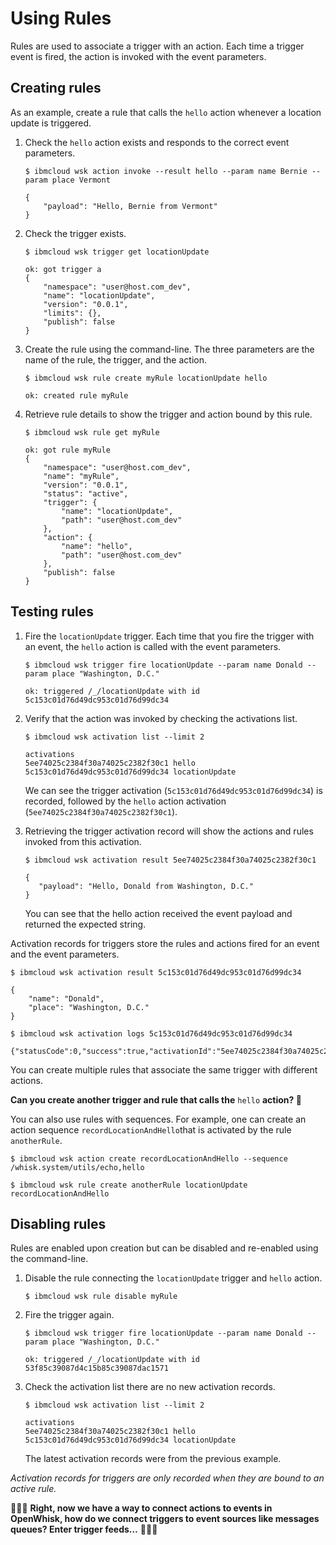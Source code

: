 # Using Rules

Rules are used to associate a trigger with an action. Each time a trigger event is fired, the action is invoked with the event parameters.

## Creating rules

As an example, create a rule that calls the `hello` action whenever a location update is triggered.

1. Check the `hello` action exists and responds to the correct event parameters.

   ```text
   $ ibmcloud wsk action invoke --result hello --param name Bernie --param place Vermont
   ```

   ```text
   {
       "payload": "Hello, Bernie from Vermont"
   }
   ```

2. Check the trigger exists.

   ```text
   $ ibmcloud wsk trigger get locationUpdate
   ```

   ```text
   ok: got trigger a
   {
       "namespace": "user@host.com_dev",
       "name": "locationUpdate",
       "version": "0.0.1",
       "limits": {},
       "publish": false
   }
   ```

3. Create the rule using the command-line. The three parameters are the name of the rule, the trigger, and the action.

   ```text
   $ ibmcloud wsk rule create myRule locationUpdate hello
   ```

   ```text
   ok: created rule myRule
   ```

4. Retrieve rule details to show the trigger and action bound by this rule.

   ```text
   $ ibmcloud wsk rule get myRule
   ```

   ```text
   ok: got rule myRule
   {
       "namespace": "user@host.com_dev",
       "name": "myRule",
       "version": "0.0.1",
       "status": "active",
       "trigger": {
           "name": "locationUpdate",
           "path": "user@host.com_dev"
       },
       "action": {
           "name": "hello",
           "path": "user@host.com_dev"
       },
       "publish": false
   }
   ```

## Testing rules

1. Fire the `locationUpdate` trigger. Each time that you fire the trigger with an event, the `hello` action is called with the event parameters.  


   ```text
   $ ibmcloud wsk trigger fire locationUpdate --param name Donald --param place "Washington, D.C."
   ```

   ```text
   ok: triggered /_/locationUpdate with id 5c153c01d76d49dc953c01d76d99dc34
   ```

2. Verify that the action was invoked by checking the activations list.

   ```text
   $ ibmcloud wsk activation list --limit 2
   ```

   ```text
   activations
   5ee74025c2384f30a74025c2382f30c1 hello
   5c153c01d76d49dc953c01d76d99dc34 locationUpdate
   ```

   We can see the trigger activation \(`5c153c01d76d49dc953c01d76d99dc34`\) is recorded, followed by the `hello` action activation \(`5ee74025c2384f30a74025c2382f30c1`\).  

3. Retrieving the trigger activation record will show the actions and rules invoked from this activation.

   ```text
   $ ibmcloud wsk activation result 5ee74025c2384f30a74025c2382f30c1
   ```

   ```text
   {
      "payload": "Hello, Donald from Washington, D.C."
   }
   ```

   You can see that the hello action received the event payload and returned the expected string.

Activation records for triggers store the rules and actions fired for an event and the event parameters.

```text
$ ibmcloud wsk activation result 5c153c01d76d49dc953c01d76d99dc34
```

```text
{
    "name": "Donald",
    "place": "Washington, D.C."
}
```

```text
$ ibmcloud wsk activation logs 5c153c01d76d49dc953c01d76d99dc34
```

```text
{"statusCode":0,"success":true,"activationId":"5ee74025c2384f30a74025c2382f30c1","rule":"user@host.com_dev/myRule","action":"user@host.com_dev/hello"}
```

You can create multiple rules that associate the same trigger with different actions.

**Can you create another trigger and rule that calls the** `hello` **action? 🤔**

You can also use rules with sequences. For example, one can create an action sequence `recordLocationAndHello`that is activated by the rule `anotherRule`.

```text
$ ibmcloud wsk action create recordLocationAndHello --sequence /whisk.system/utils/echo,hello
```

```text
$ ibmcloud wsk rule create anotherRule locationUpdate recordLocationAndHello
```

## Disabling rules

Rules are enabled upon creation but can be disabled and re-enabled using the command-line.

1. Disable the rule connecting the `locationUpdate` trigger and `hello` action.

   ```text
   $ ibmcloud wsk rule disable myRule
   ```

2. Fire the trigger again.

   ```text
   $ ibmcloud wsk trigger fire locationUpdate --param name Donald --param place "Washington, D.C."
   ```

   ```text
   ok: triggered /_/locationUpdate with id 53f85c39087d4c15b85c39087dac1571
   ```

3. Check the activation list there are no new activation records.

   ```text
   $ ibmcloud wsk activation list --limit 2
   ```

   ```text
   activations
   5ee74025c2384f30a74025c2382f30c1 hello
   5c153c01d76d49dc953c01d76d99dc34 locationUpdate
   ```

   The latest activation records were from the previous example.

_Activation records for triggers are only recorded when they are bound to an active rule._

🎉🎉🎉 **Right, now we have a way to connect actions to events in OpenWhisk, how do we connect triggers to event sources like messages queues? Enter trigger feeds…** 🎉🎉🎉


